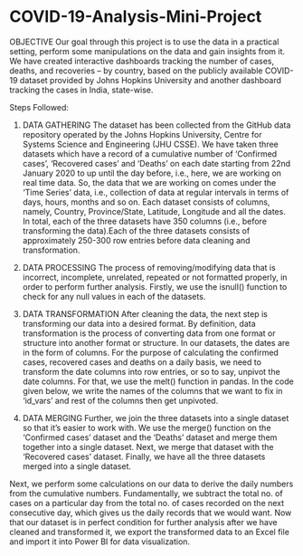 # COVID-19-Analysis-Mini-Project

OBJECTIVE
Our goal through this project is to use the data in a practical setting, perform some manipulations on the data and gain insights from it. We have created interactive dashboards tracking the number of cases, deaths, and recoveries – by country, based on the publicly available COVID-19 dataset provided by Johns Hopkins University and another dashboard tracking the cases in India, state-wise.

Steps Followed:
1. DATA GATHERING
The dataset has been collected from the GitHub data repository operated by the Johns Hopkins University, Centre for Systems Science and Engineering (JHU CSSE). We have taken three datasets which have a record of a cumulative number of ‘Confirmed cases’, ‘Recovered cases’ and ‘Deaths’ on each date starting from 22nd January 2020 to up until the day before, i.e., here, we are working on real time data. So, the data that we are working on comes under the ‘Time Series’ data, i.e., collection of data at regular intervals in terms of days, hours, months and so on. Each dataset consists of columns, namely, Country, Province/State, Latitude, Longitude and all the dates. In total, each of the three datasets have 350 columns (i.e., before transforming the data).Each of the three datasets consists of approximately 250-300 row entries before data cleaning and transformation.


2. DATA PROCESSING
The process of removing/modifying data that is incorrect, incomplete, unrelated, repeated or not formatted properly, in order to perform further analysis. Firstly, we use the isnull() function to check for any null values in each of the datasets.


3. DATA TRANSFORMATION
After cleaning the data, the next step is transforming our data into a desired format. By definition, data transformation is the process of converting data from one format or structure into another format or structure. In our datasets, the dates are in the form of columns. For the purpose of calculating the confirmed cases, recovered cases and deaths on a daily basis, we need to transform the date columns into row entries, or so to say, unpivot the date columns. For that, we use the melt() function in pandas. In the code given below, we write the names of the columns that we want to fix in ‘id_vars’ and rest of the columns then get unpivoted.


4. DATA MERGING
Further, we join the three datasets into a single dataset so that it’s easier to work with. We use the merge() function on the ‘Confirmed cases’ dataset and the ‘Deaths’ dataset and merge them together into a single dataset. Next, we merge that dataset with the ‘Recovered cases’ dataset. Finally, we have all the three datasets merged into a single dataset.


Next, we perform some calculations on our data to derive the daily numbers from the cumulative numbers. Fundamentally, we subtract the total no. of cases on a particular day from the total no. of cases recorded on the next consecutive day, which gives us the daily records that we would want.
Now that our dataset is in perfect condition for further analysis after we have cleaned and transformed it, we export the transformed data to an Excel file and import it into Power BI for data visualization.
